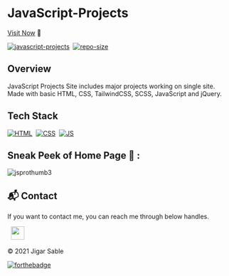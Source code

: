 # JavaScript-Projects

[Visit Now](https://jigar-sable.github.io/JavaScript-Projects/) 🚀

[![javascript-projects](https://img.shields.io/website-up-down-green-red/http/shields.io.svg?color=blue)](https://jigar-sable.github.io/JavaScript-Projects/)&nbsp;
[![repo-size](https://img.shields.io/github/repo-size/jigar-sable/JavaScript-Projects)](https://github.com/jigar-sable/JavaScript-Projects)

## Overview

JavaScript Projects Site includes major projects working on single site.
Made with basic HTML, CSS, TailwindCSS, SCSS, JavaScript and jQuery.

## Tech Stack
[![HTML](https://img.shields.io/badge/html5%20-%23E34F26.svg?&style=for-the-badge&logo=html5&logoColor=white)](https://github.com/jigar-sable/JavaScript-Projects/search?l=html)&nbsp;
[![CSS](https://img.shields.io/badge/css3%20-%231572B6.svg?&style=for-the-badge&logo=css3&logoColor=white)](https://github.com/jigar-sable/JavaScript-Projects/search?l=css)&nbsp;
[![JS](https://img.shields.io/badge/javascript%20-%23323330.svg?&style=for-the-badge&logo=javascript&logoColor=%23F7DF1E)](https://github.com/jigar-sable/JavaScript-Projects/search?l=javascript)

## Sneak Peek of Home Page 🙈 :
![jsprothumb3](https://user-images.githubusercontent.com/64949957/124395721-3eac3880-dd23-11eb-99ca-b43f2c2e0d38.png)


<h2>📬 Contact</h2>

If you want to contact me, you can reach me through below handles.

&nbsp;&nbsp;<a href="https://www.linkedin.com/in/jigar-sable/"><img src="https://www.felberpr.com/wp-content/uploads/linkedin-logo.png" width="30"></img></a>

© 2021 Jigar Sable


[![forthebadge](https://forthebadge.com/images/badges/built-with-love.svg)](https://forthebadge.com)
